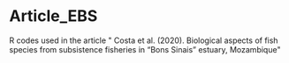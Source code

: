 # Article_EBS
R codes used in the article " Costa et al. (2020). Biological aspects of fish species from subsistence fisheries in “Bons Sinais” estuary, Mozambique"
